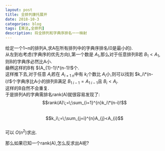 ```yaml
---
layout: post
title: 全排列康托展开
date: 2018-10-3
categories: blog
tags: [算法,全排列]
description: 将全排列和字典序排名一一映射
---
```


给定一个1\~n的排列A,求A在所有排列中的字典序排名(0是最小的).  
从左到右考虑(字典序的优先方向),第一个数是 $A_1$,那么对于任意排列B若 $B_1<A_1$,则B的字典序必然比A小.   
~~显然~~这样的B有 $(A_{1}-1)\*(n-1)!$个.  
这样推下去,对于任意 $A_i$若在 $A_{i+1~n}$中有 $k_i$个数比 $A_i$小,则可以找到 $k_i\*(n-i)!$个字典序比A小的排列B满足 $B_{1~i-1}=A_{1~i-1}$且 $B_i<A_i$.  
这样的B自然不会重复.  
于是排列A的字典需排名rank(A)就很容易发现了:  
$$rank(A)\;=\;\sum_{i=1}^{n}k_i\*(n-i)!$$  
$$k_i\;=\;\sum_{j=i}^{n}A_{j}<A_{i}$$  
可以 $O(n^2)$求出.  

那么如果已知一个rank(A),怎么反求出A呢?  


